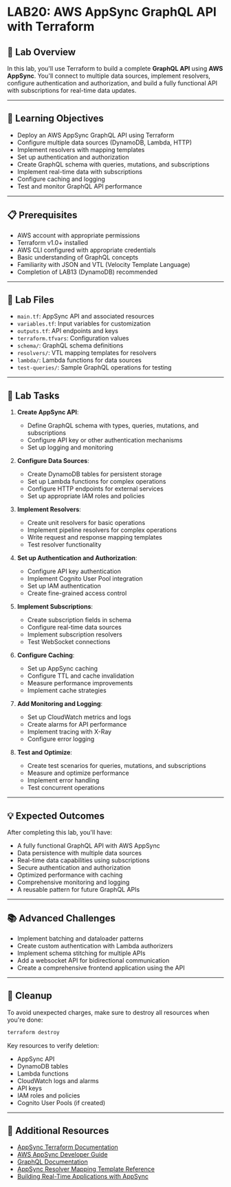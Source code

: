 # LAB20: AWS AppSync GraphQL API with Terraform

## 📝 Lab Overview

In this lab, you'll use Terraform to build a complete **GraphQL API** using **AWS AppSync**. You'll connect to multiple data sources, implement resolvers, configure authentication and authorization, and build a fully functional API with subscriptions for real-time data updates.

---

## 🎯 Learning Objectives

- Deploy an AWS AppSync GraphQL API using Terraform
- Configure multiple data sources (DynamoDB, Lambda, HTTP)
- Implement resolvers with mapping templates
- Set up authentication and authorization
- Create GraphQL schema with queries, mutations, and subscriptions
- Implement real-time data with subscriptions
- Configure caching and logging
- Test and monitor GraphQL API performance

---

## 📋 Prerequisites

- AWS account with appropriate permissions
- Terraform v1.0+ installed
- AWS CLI configured with appropriate credentials
- Basic understanding of GraphQL concepts
- Familiarity with JSON and VTL (Velocity Template Language)
- Completion of LAB13 (DynamoDB) recommended

---

## 📁 Lab Files

- `main.tf`: AppSync API and associated resources
- `variables.tf`: Input variables for customization
- `outputs.tf`: API endpoints and keys
- `terraform.tfvars`: Configuration values
- `schema/`: GraphQL schema definitions
- `resolvers/`: VTL mapping templates for resolvers
- `lambda/`: Lambda functions for data sources
- `test-queries/`: Sample GraphQL operations for testing

---

## 🔨 Lab Tasks

1. **Create AppSync API**:
   - Define GraphQL schema with types, queries, mutations, and subscriptions
   - Configure API key or other authentication mechanisms
   - Set up logging and monitoring

2. **Configure Data Sources**:
   - Create DynamoDB tables for persistent storage
   - Set up Lambda functions for complex operations
   - Configure HTTP endpoints for external services
   - Set up appropriate IAM roles and policies

3. **Implement Resolvers**:
   - Create unit resolvers for basic operations
   - Implement pipeline resolvers for complex operations
   - Write request and response mapping templates
   - Test resolver functionality

4. **Set up Authentication and Authorization**:
   - Configure API key authentication
   - Implement Cognito User Pool integration
   - Set up IAM authentication
   - Create fine-grained access control

5. **Implement Subscriptions**:
   - Create subscription fields in schema
   - Configure real-time data sources
   - Implement subscription resolvers
   - Test WebSocket connections

6. **Configure Caching**:
   - Set up AppSync caching
   - Configure TTL and cache invalidation
   - Measure performance improvements
   - Implement cache strategies

7. **Add Monitoring and Logging**:
   - Set up CloudWatch metrics and logs
   - Create alarms for API performance
   - Implement tracing with X-Ray
   - Configure error logging

8. **Test and Optimize**:
   - Create test scenarios for queries, mutations, and subscriptions
   - Measure and optimize performance
   - Implement error handling
   - Test concurrent operations

---

## 💡 Expected Outcomes

After completing this lab, you'll have:
- A fully functional GraphQL API with AWS AppSync
- Data persistence with multiple data sources
- Real-time data capabilities using subscriptions
- Secure authentication and authorization
- Optimized performance with caching
- Comprehensive monitoring and logging
- A reusable pattern for future GraphQL APIs

---

## 📚 Advanced Challenges

- Implement batching and dataloader patterns
- Create custom authentication with Lambda authorizers
- Implement schema stitching for multiple APIs
- Add a websocket API for bidirectional communication
- Create a comprehensive frontend application using the API

---

## 🧹 Cleanup

To avoid unexpected charges, make sure to destroy all resources when you're done:

```bash
terraform destroy
```

Key resources to verify deletion:
- AppSync API
- DynamoDB tables
- Lambda functions
- CloudWatch logs and alarms
- API keys
- IAM roles and policies
- Cognito User Pools (if created)

---

## 📖 Additional Resources

- [AppSync Terraform Documentation](https://registry.terraform.io/providers/hashicorp/aws/latest/docs/resources/appsync_graphql_api)
- [AWS AppSync Developer Guide](https://docs.aws.amazon.com/appsync/latest/devguide/welcome.html)
- [GraphQL Documentation](https://graphql.org/learn/)
- [AppSync Resolver Mapping Template Reference](https://docs.aws.amazon.com/appsync/latest/devguide/resolver-mapping-template-reference.html)
- [Building Real-Time Applications with AppSync](https://aws.amazon.com/blogs/mobile/building-real-time-applications-with-aws-appsync/) 